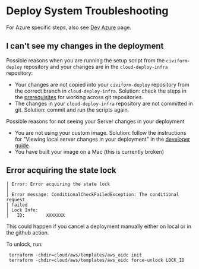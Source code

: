 # Deploy System Troubleshooting

For Azure specific steps, also see [Dev Azure](dev-azure.md) page.

## I can't see my changes in the deployment

Possible reasons when you are running the setup script from the `civiform-deploy` repository and your changes are in the `cloud-deploy-infra` repository:
* Your changes are not copied into your `civiform-deploy` repository from the correct branch in `cloud-deploy-infra`. Solution: check the steps in the [prerequisites](https://docs.civiform.us/contributor-guide/developer-guide/deploy-system/prerequisites#cloud-deploy-infra) for working across git repositories.
* The changes in your `cloud-deploy-infra` repository are not committed in git. Solution: commit and run the scripts again.

Possible reasons for not seeing your Server changes in your deployment
* You are not using your custom image. Solution: follow the instructions for "Viewing local server changes in your deployment" in the [developer guide](https://docs.civiform.us/contributor-guide/developer-guide/developer-guide).
* You have built your image on a Mac (this is currently broken)

## Error acquiring the state lock

```
│ Error: Error acquiring the state lock
│ 
│ Error message: ConditionalCheckFailedException: The conditional request
│ failed
│ Lock Info:
│   ID:        XXXXXXX
```

This could happen if you cancel a deployment manually either on local or in the github action.

To unlock, run:
 
```
 terraform -chdir=cloud/aws/templates/aws_oidc init
 terraform -chdir=cloud/aws/templates/aws_oidc force-unlock LOCK_ID

```